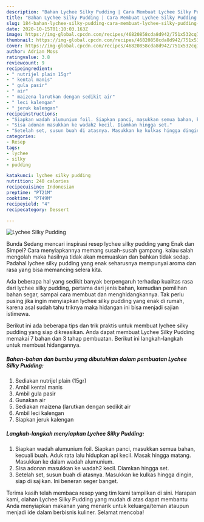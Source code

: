 ```yaml
---
description: "Bahan Lychee Silky Pudding | Cara Membuat Lychee Silky Pudding Yang Mudah Dan Praktis"
title: "Bahan Lychee Silky Pudding | Cara Membuat Lychee Silky Pudding Yang Mudah Dan Praktis"
slug: 184-bahan-lychee-silky-pudding-cara-membuat-lychee-silky-pudding-yang-mudah-dan-praktis
date: 2020-10-15T01:10:03.163Z
image: https://img-global.cpcdn.com/recipes/46820858cda8d942/751x532cq70/lychee-silky-pudding-foto-resep-utama.jpg
thumbnail: https://img-global.cpcdn.com/recipes/46820858cda8d942/751x532cq70/lychee-silky-pudding-foto-resep-utama.jpg
cover: https://img-global.cpcdn.com/recipes/46820858cda8d942/751x532cq70/lychee-silky-pudding-foto-resep-utama.jpg
author: Adrian Moss
ratingvalue: 3.8
reviewcount: 9
recipeingredient:
- " nutrijel plain 15gr"
- " kental manis"
- " gula pasir"
- " air"
- " maizena larutkan dengan sedikit air"
- " leci kalengan"
- " jeruk kalengan"
recipeinstructions:
- "Siapkan wadah alumunium foil. Siapkan panci, masukkan semua bahan, kecuali buah. Aduk rata lalu hidupkan api kecil. Masak hingga matang. Masukkan ke dalam wadah alumunium."
- "Sisa adonan masukkan ke wadah2 kecil. Diamkan hingga set."
- "Setelah set, susun buah di atasnya. Masukkan ke kulkas hingga dingin, siap di sajikan. Ini beneran seger banget."
categories:
- Resep
tags:
- lychee
- silky
- pudding

katakunci: lychee silky pudding 
nutrition: 240 calories
recipecuisine: Indonesian
preptime: "PT21M"
cooktime: "PT49M"
recipeyield: "4"
recipecategory: Dessert

---
```



![Lychee Silky Pudding](https://img-global.cpcdn.com/recipes/46820858cda8d942/751x532cq70/lychee-silky-pudding-foto-resep-utama.jpg)

Bunda Sedang mencari inspirasi resep lychee silky pudding yang Enak dan Simpel? Cara menyiapkannya memang susah-susah gampang. kalau salah mengolah maka hasilnya tidak akan memuaskan dan bahkan tidak sedap. Padahal lychee silky pudding yang enak seharusnya mempunyai aroma dan rasa yang bisa memancing selera kita.

Ada beberapa hal yang sedikit banyak berpengaruh terhadap kualitas rasa dari lychee silky pudding, pertama dari jenis bahan, kemudian pemilihan bahan segar, sampai cara membuat dan menghidangkannya. Tak perlu pusing jika ingin menyiapkan lychee silky pudding yang enak di rumah, karena asal sudah tahu triknya maka hidangan ini bisa menjadi sajian istimewa.




Berikut ini ada beberapa tips dan trik praktis untuk membuat lychee silky pudding yang siap dikreasikan. Anda dapat membuat Lychee Silky Pudding memakai 7 bahan dan 3 tahap pembuatan. Berikut ini langkah-langkah untuk membuat hidangannya.

<!--inarticleads1-->

##### Bahan-bahan dan bumbu yang dibutuhkan dalam pembuatan Lychee Silky Pudding:

1. Sediakan  nutrijel plain (15gr)
1. Ambil  kental manis
1. Ambil  gula pasir
1. Gunakan  air
1. Sediakan  maizena (larutkan dengan sedikit air
1. Ambil  leci kalengan
1. Siapkan  jeruk kalengan




<!--inarticleads2-->

##### Langkah-langkah menyiapkan Lychee Silky Pudding:

1. Siapkan wadah alumunium foil. Siapkan panci, masukkan semua bahan, kecuali buah. Aduk rata lalu hidupkan api kecil. Masak hingga matang. Masukkan ke dalam wadah alumunium.
1. Sisa adonan masukkan ke wadah2 kecil. Diamkan hingga set.
1. Setelah set, susun buah di atasnya. Masukkan ke kulkas hingga dingin, siap di sajikan. Ini beneran seger banget.




Terima kasih telah membaca resep yang tim kami tampilkan di sini. Harapan kami, olahan Lychee Silky Pudding yang mudah di atas dapat membantu Anda menyiapkan makanan yang menarik untuk keluarga/teman ataupun menjadi ide dalam berbisnis kuliner. Selamat mencoba!
